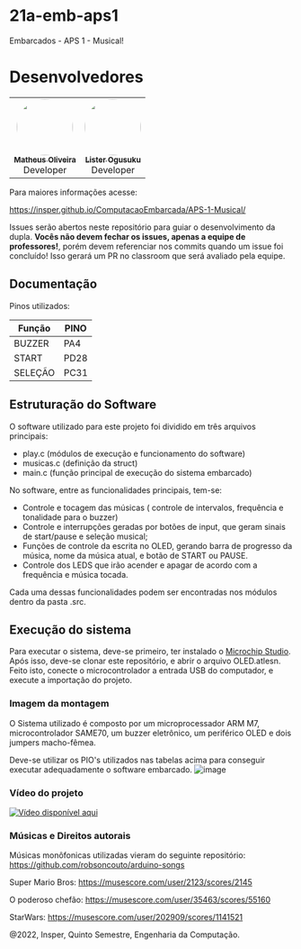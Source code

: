 # 21a-emb-aps1

Embarcados - APS 1 - Musical!

# Desenvolvedores
<div align="center" style="max-width:68rem;">
<table>
  <tr>
    <td align="center"><a href="https://github.com/matheus-1618"><img style="border-radius: 50%;" src="https://avatars.githubusercontent.com/matheus-1618" width="100px;" alt=""/><br /><sub><b>Matheus Oliveira</b></sub></a><br /><a href="https://github.com/matheus-1618" title="Matheus Oliveira"></a> Developer</td>
   <td align="center"><a href="https://github.com/listerogusuku"><img style="border-radius: 50%;" src="https://avatars.githubusercontent.com/listerogusuku" width="100px;" alt=""/><br /><sub><b>Lister Ogusuku</b></sub></a><br /><a href="https://github.com/listerogusuku" title="Lister Ogusuku"></a>Developer</td>

  </tr>
</table>
</div>

Para maiores informações acesse:

https://insper.github.io/ComputacaoEmbarcada/APS-1-Musical/

Issues serão abertos neste repositório para guiar o desenvolvimento
da dupla. **Vocês não devem fechar os issues, apenas a equipe de professores!**, porém devem referenciar nos commits quando um issue 
foi concluído! Isso gerará um PR no classroom que será avaliado pela equipe.

## Documentação

Pinos utilizados:

<div align="center" style="max-width:68rem;">

| Função  | PINO  |
|---------|-----------------|
| BUZZER  |        PA4         |
| START   |        PD28         |
| SELEÇÃO |         PC31        |

</div>

## Estruturação do Software
O software utilizado para este projeto foi dividido em três arquivos principais:
 - play.c (módulos de execução e funcionamento do software)
 - musicas.c (definição da struct)
 - main.c (função principal de execução do sistema embarcado)
 
 No software, entre as funcionalidades principais, tem-se:
 - Controle e tocagem das músicas ( controle de intervalos, frequência e tonalidade para o buzzer)
 - Controle e interrupções geradas por botões de input, que geram sinais de start/pause e seleção musical;
 - Funções de controle da escrita no OLED, gerando barra de progresso da música, nome da música atual, e botão de START ou PAUSE.
 - Controle dos LEDS que irão acender e apagar de acordo com a frequência e música tocada.
 
Cada uma dessas funcionalidades podem ser encontradas nos módulos dentro da pasta .src.

## Execução do sistema
Para executar o sistema, deve-se primeiro, ter instalado o [Microchip Studio](https://www.microchip.com/en-us/tools-resources/develop/microchip-studio). Após isso, deve-se clonar este repositório, e abrir o arquivo OLED.atlesn. Feito isto, conecte o microcontrolador a entrada USB do computador, e execute a importação do projeto.

### Imagem da montagem

O Sistema utilizado é composto por um microprocessador ARM M7, microcontrolador SAME70, um buzzer eletrônico, um periférico OLED e dois jumpers macho-fêmea.

Deve-se utilizar os PIO's utilizados nas tabelas acima para conseguir executar adequadamente o software embarcado.
![image](https://user-images.githubusercontent.com/71362534/189549118-1dfdd5dd-e7fc-4a8c-95ba-ac2b40c40f6e.png)


### Vídeo do projeto

[![Vídeo disponível aqui](https://user-images.githubusercontent.com/71362534/189549295-b081b0de-a2b8-43ad-a837-cfc3cb09c152.png)](https://www.youtube.com/watch?v=2u7n7d-OQbM)

### Músicas e Direitos autorais

Músicas monôfonicas utilizadas vieram do seguinte repositório: https://github.com/robsoncouto/arduino-songs

Super Mario Bros: https://musescore.com/user/2123/scores/2145

O poderoso chefão: https://musescore.com/user/35463/scores/55160

StarWars: https://musescore.com/user/202909/scores/1141521

@2022, Insper, Quinto Semestre, Engenharia da Computação.
